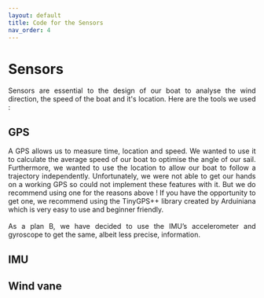 ```yaml
---
layout: default
title: Code for the Sensors
nav_order: 4
---
```


# Sensors

<div style="text-align: justify"> Sensors are essential to the design of our boat to analyse the wind direction, the speed of the boat and it's location. Here are the tools we used : 

## GPS 
  
<div style="text-align: justify"> A GPS allows us to measure time, location and speed. We wanted to use it to calculate the average speed of our boat to optimise the angle of our sail. Furthermore, we wanted to use the location to allow our boat to follow a trajectory independently. Unfortunately, we were not able to get our hands on a working GPS so could not implement these features with it. But we do recommend using one for the reasons above ! If you have the opportunity to get one, we recommend using the TinyGPS++ library created by Arduiniana which is very easy to use and beginner friendly. </div>
<br/>
As a plan B, we have decided to use the IMU’s accelerometer and gyroscope to get the same, albeit less precise, information. 

## IMU
  
 <div style="text-align: justify">


## Wind vane
  
